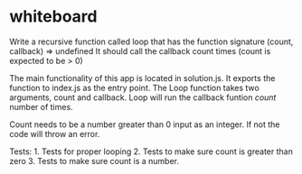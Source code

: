 # whiteboard

Write a recursive function called loop that has the function signature (count, callback) => undefined It should call the callback count times (count is expected to be > 0)

The main functionality of this app is located in solution.js. It exports the function to index.js as the entry point. The Loop function takes two arguments, count and callback. Loop will run the callback funtion *count* number of times. 

Count needs to be a number greater than 0 input as an integer. If not the code will throw an error. 

Tests: 
    1. Tests for proper looping
    2. Tests to make sure count is greater than zero
    3. Tests to make sure count is a number.
